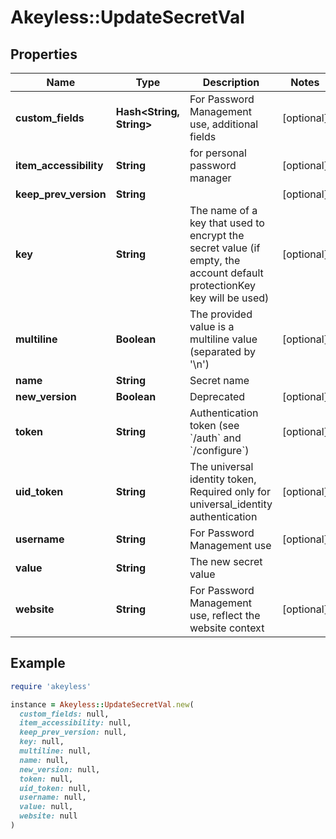 # Akeyless::UpdateSecretVal

## Properties

| Name | Type | Description | Notes |
| ---- | ---- | ----------- | ----- |
| **custom_fields** | **Hash&lt;String, String&gt;** | For Password Management use, additional fields | [optional] |
| **item_accessibility** | **String** | for personal password manager | [optional] |
| **keep_prev_version** | **String** |  | [optional] |
| **key** | **String** | The name of a key that used to encrypt the secret value (if empty, the account default protectionKey key will be used) | [optional] |
| **multiline** | **Boolean** | The provided value is a multiline value (separated by &#39;\\n&#39;) | [optional] |
| **name** | **String** | Secret name |  |
| **new_version** | **Boolean** | Deprecated | [optional] |
| **token** | **String** | Authentication token (see &#x60;/auth&#x60; and &#x60;/configure&#x60;) | [optional] |
| **uid_token** | **String** | The universal identity token, Required only for universal_identity authentication | [optional] |
| **username** | **String** | For Password Management use | [optional] |
| **value** | **String** | The new secret value |  |
| **website** | **String** | For Password Management use, reflect the website context | [optional] |

## Example

```ruby
require 'akeyless'

instance = Akeyless::UpdateSecretVal.new(
  custom_fields: null,
  item_accessibility: null,
  keep_prev_version: null,
  key: null,
  multiline: null,
  name: null,
  new_version: null,
  token: null,
  uid_token: null,
  username: null,
  value: null,
  website: null
)
```

